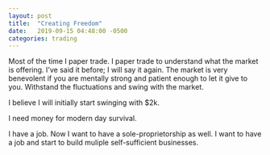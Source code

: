 ```yaml
---
layout: post
title:  "Creating Freedom"
date:   2019-09-15 04:48:00 -0500
categories: trading
---
```

Most of the time I paper trade. I paper trade to understand what the market is offering. I've said it before; I will say it again. The market is very benevolent if you are mentally strong and patient enough to let it give to you. Withstand the fluctuations and swing with the market. 

I believe I will initially start swinging with $2k. 

I need money for modern day survival.

I have a job. Now I want to have a sole-proprietorship as well. I want to have a job and start to build muliple self-sufficient businesses.

